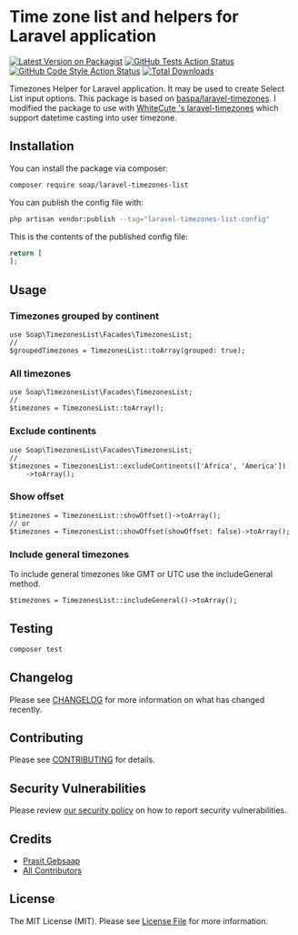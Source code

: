 # Time zone list and helpers for Laravel application

[![Latest Version on Packagist](https://img.shields.io/packagist/v/soap/laravel-timezones-list.svg?style=flat-square)](https://packagist.org/packages/soap/laravel-timezones-list)
[![GitHub Tests Action Status](https://img.shields.io/github/actions/workflow/status/soap/laravel-timezones-list/run-tests.yml?branch=main&label=tests&style=flat-square)](https://github.com/soap/laravel-timezones-list/actions?query=workflow%3Arun-tests+branch%3Amain)
[![GitHub Code Style Action Status](https://img.shields.io/github/actions/workflow/status/soap/laravel-timezones-list/fix-php-code-style-issues.yml?branch=main&label=code%20style&style=flat-square)](https://github.com/soap/laravel-timezones-list/actions?query=workflow%3A"Fix+PHP+code+style+issues"+branch%3Amain)
[![Total Downloads](https://img.shields.io/packagist/dt/soap/laravel-timezones-list.svg?style=flat-square)](https://packagist.org/packages/soap/laravel-timezones-list)

Timezones Helper for Laravel application. It may be used to create Select List input options. This package is based on [baspa/laravel-timezones](https://github.com/Baspa/laravel-timezones). I modified the package to use with [WhiteCute 's laravel-timezones](https://github.com/whitecube/laravel-timezones) which support datetime casting into user timezone.

## Installation

You can install the package via composer:

```bash
composer require soap/laravel-timezones-list
```

You can publish the config file with:

```bash
php artisan vendor:publish --tag="laravel-timezones-list-config"
```

This is the contents of the published config file:

```php
return [
];
```

## Usage
### Timezones grouped by continent

```
use Soap\TimezonesList\Facades\TimezonesList;
// 
$groupedTimezones = TimezonesList::toArray(grouped: true);
```

### All timezones

```
use Soap\TimezonesList\Facades\TimezonesList;
// 
$timezones = TimezonesList::toArray();
```

### Exclude continents

```
use Soap\TimezonesList\Facades\TimezonesList;
// 
$timezones = TimezonesList::excludeContinents(['Africa', 'America'])
    ->toArray();
```

### Show offset

```
$timezones = TimezonesList::showOffset()->toArray();
// or
$timezones = TimezonesList::showOffset(showOffset: false)->toArray();
```

### Include general timezones

To include general timezones like GMT or UTC use the includeGeneral method.
```
$timezones = TimezonesList::includeGeneral()->toArray();
```

## Testing

```bash
composer test
```

## Changelog

Please see [CHANGELOG](CHANGELOG.md) for more information on what has changed recently.

## Contributing

Please see [CONTRIBUTING](CONTRIBUTING.md) for details.

## Security Vulnerabilities

Please review [our security policy](../../security/policy) on how to report security vulnerabilities.

## Credits

- [Prasit Gebsaap](https://github.com/soap)
- [All Contributors](../../contributors)

## License

The MIT License (MIT). Please see [License File](LICENSE.md) for more information.
